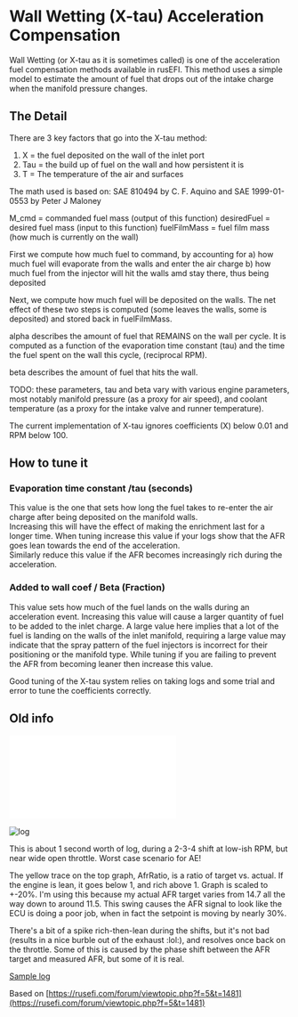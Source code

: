 # Wall Wetting (X-tau) Acceleration Compensation

Wall Wetting (or X-tau as it is sometimes called) is one of the acceleration fuel compensation methods available in rusEFI.
This method uses a simple model to estimate the amount of fuel that drops out of the intake charge when the manifold pressure changes.

## The Detail

There are 3 key factors that go into the X-tau method:

1. X = the fuel deposited on the wall of the inlet port
2. Tau = the build up of fuel on the wall and how persistent it is
3. T = The temperature of the air and surfaces

The math used is based on: SAE 810494 by C. F. Aquino and SAE 1999-01-0553 by Peter J Maloney

  M_cmd = commanded fuel mass (output of this function)
  desiredFuel = desired fuel mass (input to this function)
  fuelFilmMass = fuel film mass (how much is currently on the wall)

  First we compute how much fuel to command, by accounting for
  a) how much fuel will evaporate from the walls and enter the air charge
  b) how much fuel from the injector will hit the walls amd stay there, thus being deposited

  Next, we compute how much fuel will be deposited on the walls.
        The net effect of these two steps is computed (some leaves the walls, some is deposited)
  and stored back in fuelFilmMass.

  alpha describes the amount of fuel that REMAINS on the wall per cycle.
  It is computed as a function of the evaporation time constant (tau) and
  the time the fuel spent on the wall this cycle, (reciprocal RPM).

  beta describes the amount of fuel that hits the wall.  

  TODO: these parameters, tau and beta vary with various engine parameters,
  most notably manifold pressure (as a proxy for air speed), and coolant
  temperature (as a proxy for the intake valve and runner temperature).

[//]: # "Note - Are we sure these all increase?"
[//]: # "TAU: decreases with increasing temperature."
[//]: # "decreases with decreasing manifold pressure."

[//]: # "BETA: decreases with increasing temperature."
[//]: # "decreases with decreasing manifold pressure."

The current implementation of X-tau ignores coefficients (X) below 0.01 and RPM below 100.

## How to tune it

[//]: # "need a screen shot of the x-tau TS section"

### Evaporation time constant /tau (seconds)

This value is the one that sets how long the fuel takes to re-enter the air charge after being deposited on the manifold walls.  
Increasing this will have the effect of making the enrichment last for a longer time. When tuning increase this value if your logs show that the AFR goes lean towards the end of the acceleration.  
Similarly reduce this value if the AFR becomes increasingly rich during the acceleration.

### Added to wall coef / Beta (Fraction)

This value sets how much of the fuel lands on the walls during an acceleration event. Increasing this value will cause a larger quantity of fuel to be added to the inlet charge.
A large value here implies that a lot of the fuel is landing on the walls of the inlet manifold, requiring a large value may indicate that the spray pattern of the fuel injectors is incorrect for their positioning or the manifold type.
While tuning if you are failing to prevent the AFR from becoming leaner then increase this value.

Good tuning of the X-tau system relies on taking logs and some trial and error to tune the coefficients correctly.

## Old info

![config](X-tau-Wall-Wetting.md)

![log](Overview/wall_wetting/wall_wetting_log.jpg)

This is about 1 second worth of log, during a 2-3-4 shift at low-ish RPM, but near wide open throttle. Worst case scenario for AE!

The yellow trace on the top graph, AfrRatio, is a ratio of target vs. actual. If the engine is lean, it goes below 1, and rich above 1. Graph is scaled to +-20%. I'm using this because my actual AFR target varies from 14.7 all the way down to around 11.5. This swing causes the AFR signal to look like the ECU is doing a poor job, when in fact the setpoint is moving by nearly 30%.

There's a bit of a spike rich-then-lean during the shifts, but it's not bad (results in a nice burble out of the exhaust  :lol:), and resolves once back on the throttle. Some of this is caused by the phase shift between the AFR target and measured AFR, but some of it is real.

[Sample log](Overview/wall_wetting/wall_wetting_2019-01-01_19_modified.msl)

Based on [https://rusefi.com/forum/viewtopic.php?f=5&t=1481](https://rusefi.com/forum/viewtopic.php?f=5&t=1481)

[//]: # "OrchardPerformance"
